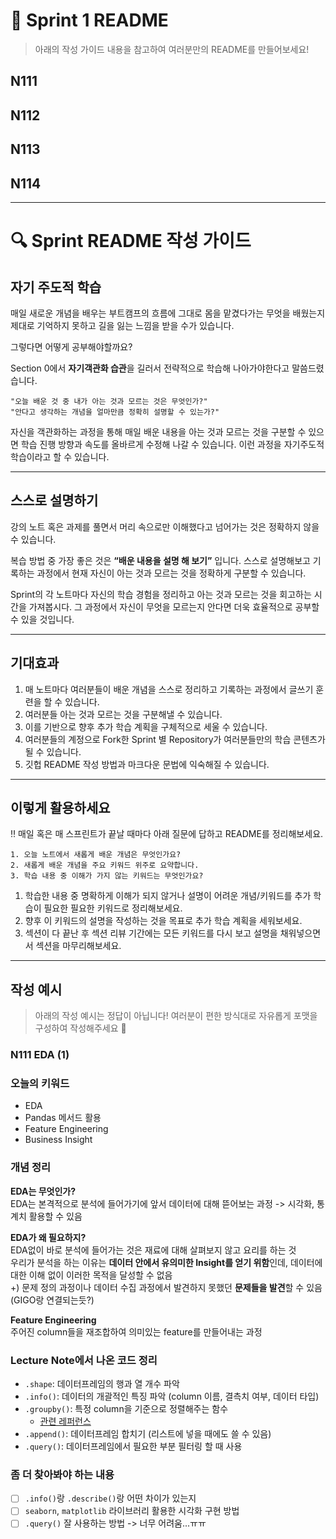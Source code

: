 # 📝 Sprint 1 README

> 아래의 작성 가이드 내용을 참고하여 여러분만의 README를 만들어보세요!

## N111

## N112

## N113

## N114

---

# 🔍 Sprint README 작성 가이드

## 자기 주도적 학습

매일 새로운 개념을 배우는 부트캠프의 흐름에 그대로 몸을 맡겼다가는 무엇을 배웠는지 제대로 기억하지 못하고 길을 잃는 느낌을 받을 수가 있습니다.

그렇다면 어떻게 공부해야할까요?

Section 0에서 **자기객관화 습관**을 길러서 전략적으로 학습해 나아가야한다고 말씀드렸습니다. 

```markup
"오늘 배운 것 중 내가 아는 것과 모르는 것은 무엇인가?"
"안다고 생각하는 개념을 얼마만큼 정확히 설명할 수 있는가?"
```

자신을 객관화하는 과정을 통해 매일 배운 내용을 아는 것과 모르는 것을 구분할 수 있으면 학습 진행 방향과 속도를 올바르게 수정해 나갈 수 있습니다. 이런 과정을 자기주도적 학습이라고 할 수 있습니다. 

---

## 스스로 설명하기

강의 노트 혹은 과제를 풀면서 머리 속으로만 이해했다고 넘어가는 것은 정확하지 않을 수 있습니다. 

복습 방법 중 가장 좋은 것은 **“배운 내용을 설명 해 보기”** 입니다. 스스로 설명해보고 기록하는 과정에서 현재 자신이 아는 것과 모르는 것을 정확하게 구분할 수 있습니다. 

Sprint의 각 노트마다 자신의 학습 경험을 정리하고 아는 것과 모르는 것을 회고하는 시간을 가져봅시다.
그 과정에서 자신이 무엇을 모르는지 안다면 더욱 효율적으로 공부할 수 있을 것입니다.

---

## 기대효과

1. 매 노트마다 여러분들이 배운 개념을 스스로 정리하고 기록하는 과정에서 글쓰기 훈련을 할 수 있습니다.
2. 여러분들 아는 것과 모르는 것을 구분해낼 수 있습니다.
3. 이를 기반으로 향후 추가 학습 계획을 구체적으로 세울 수 있습니다.
4. 여러분들의 계정으로 Fork한 Sprint 별 Repository가 여러분들만의 학습 콘텐츠가 될 수 있습니다. 
5. 깃헙 README 작성 방법과 마크다운 문법에 익숙해질 수 있습니다. 

---

## 이렇게 활용하세요

‼️ 매일 혹은 매 스프린트가 끝날 때마다 아래 질문에 답하고 README를 정리해보세요.

```markup
1. 오늘 노트에서 새롭게 배운 개념은 무엇인가요?
2. 새롭게 배운 개념을 주요 키워드 위주로 요약합니다.
3. 학습 내용 중 이해가 가지 않는 키워드는 무엇인가요?
```

1. 학습한 내용 중 명확하게 이해가 되지 않거나 설명이 어려운 개념/키워드를 추가 학습이 필요한 필요한 키워드로 정리해보세요. 
2. 향후 이 키워드의 설명을 작성하는 것을 목표로 추가 학습 계획을 세워보세요.
3. 섹션이 다 끝난 후 섹션 리뷰 기간에는 모든 키워드를 다시 보고 설명을 채워넣으면서 섹션을 마무리해보세요.

---

## 작성 예시
> 아래의 작성 예시는 정답이 아닙니다! 여러분이 편한 방식대로 자유롭게 포맷을 구성하여 작성해주세요 🙏
### N111 EDA (1)

### 오늘의 키워드
- EDA
- Pandas 메서드 활용
- Feature Engineering
- Business Insight

### 개념 정리
**EDA는 무엇인가?** </br>
EDA는 본격적으로 분석에 들어가기에 앞서 데이터에 대해 뜯어보는 과정 -> 시각화, 통계치 활용할 수 있음

**EDA가 왜 필요하지?** </br>
EDA없이 바로 분석에 들어가는 것은 재료에 대해 살펴보지 않고 요리를 하는 것 </br>
우리가 분석을 하는 이유는 **데이터 안에서 유의미한 Insight를 얻기 위함**인데, 데이터에 대한 이해 없이 이러한 목적을 달성할 수 없음 </br>
+) 문제 정의 과정이나 데이터 수집 과정에서 발견하지 못했던 **문제들을 발견**할 수 있음 (GIGO랑 연결되는듯?)

**Feature Engineering** </br>
주어진 column들을 재조합하여 의미있는 feature를 만들어내는 과정

### Lecture Note에서 나온 코드 정리
- `.shape`: 데이터프레임의 행과 열 개수 파악
- `.info()`: 데이터의 개괄적인 특징 파악 (column 이름, 결측치 여부, 데이터 타입)
- `.groupby()`: 특정 column을 기준으로 정렬해주는 함수
  - [관련 레퍼런스](https://rfriend.tistory.com/383)
- `.append()`: 데이터프레임 합치기 (리스트에 넣을 때에도 쓸 수 있음)
- `.query()`: 데이터프레임에서 필요한 부분 필터링 할 때 사용

### 좀 더 찾아봐야 하는 내용
- [ ] `.info()`랑 `.describe()`랑 어떤 차이가 있는지
- [ ] `seaborn`, `matplotlib` 라이브러리 활용한 시각화 구현 방법
- [ ] `.query()` 잘 사용하는 방법 -> 너무 어려움...ㅠㅠ
